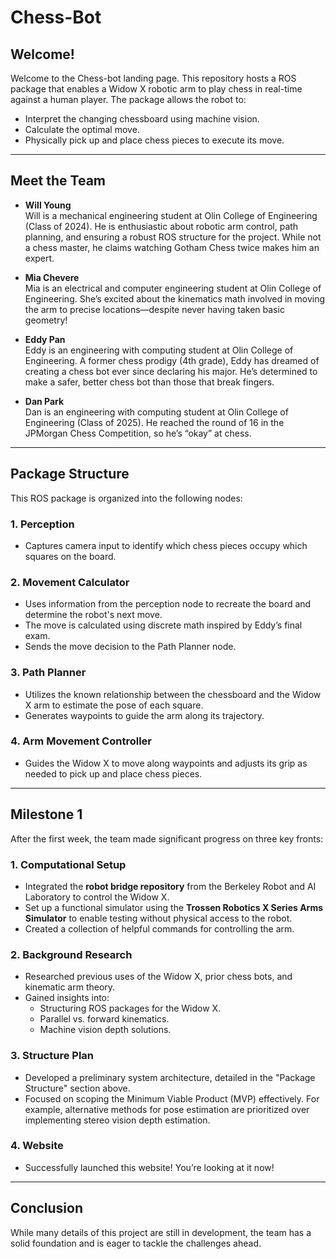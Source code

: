 # Chess-Bot

## Welcome!

Welcome to the Chess-bot landing page. This repository hosts a ROS package that enables a Widow X robotic arm to play chess in real-time against a human player. The package allows the robot to:

- Interpret the changing chessboard using machine vision.
- Calculate the optimal move.
- Physically pick up and place chess pieces to execute its move.

---

## Meet the Team

- **Will Young**  
  Will is a mechanical engineering student at Olin College of Engineering (Class of 2024). He is enthusiastic about robotic arm control, path planning, and ensuring a robust ROS structure for the project. While not a chess master, he claims watching Gotham Chess twice makes him an expert.

- **Mia Chevere**  
  Mia is an electrical and computer engineering student at Olin College of Engineering. She’s excited about the kinematics math involved in moving the arm to precise locations—despite never having taken basic geometry!

- **Eddy Pan**  
  Eddy is an engineering with computing student at Olin College of Engineering. A former chess prodigy (4th grade), Eddy has dreamed of creating a chess bot ever since declaring his major. He’s determined to make a safer, better chess bot than those that break fingers.

- **Dan Park**  
  Dan is an engineering with computing student at Olin College of Engineering (Class of 2025). He reached the round of 16 in the JPMorgan Chess Competition, so he’s “okay” at chess.

---

## Package Structure

This ROS package is organized into the following nodes:

### **1. Perception**
- Captures camera input to identify which chess pieces occupy which squares on the board.

### **2. Movement Calculator**
- Uses information from the perception node to recreate the board and determine the robot's next move.
- The move is calculated using discrete math inspired by Eddy’s final exam.
- Sends the move decision to the Path Planner node.

### **3. Path Planner**
- Utilizes the known relationship between the chessboard and the Widow X arm to estimate the pose of each square.
- Generates waypoints to guide the arm along its trajectory.

### **4. Arm Movement Controller**
- Guides the Widow X to move along waypoints and adjusts its grip as needed to pick up and place chess pieces.

---

## Milestone 1

After the first week, the team made significant progress on three key fronts:

### **1. Computational Setup**
- Integrated the **robot bridge repository** from the Berkeley Robot and AI Laboratory to control the Widow X.
- Set up a functional simulator using the **Trossen Robotics X Series Arms Simulator** to enable testing without physical access to the robot.
- Created a collection of helpful commands for controlling the arm.

### **2. Background Research**
- Researched previous uses of the Widow X, prior chess bots, and kinematic arm theory.
- Gained insights into:
  - Structuring ROS packages for the Widow X.
  - Parallel vs. forward kinematics.
  - Machine vision depth solutions.

### **3. Structure Plan**
- Developed a preliminary system architecture, detailed in the "Package Structure" section above.
- Focused on scoping the Minimum Viable Product (MVP) effectively. For example, alternative methods for pose estimation are prioritized over implementing stereo vision depth estimation.

### **4. Website**
- Successfully launched this website! You’re looking at it now!

---

## Conclusion

While many details of this project are still in development, the team has a solid foundation and is eager to tackle the challenges ahead.
